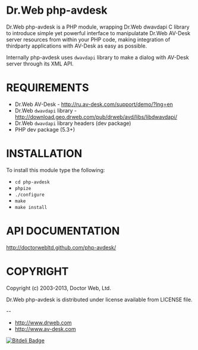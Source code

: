 Dr.Web php-avdesk
=================

Dr.Web php-avdesk is a PHP module, wrapping Dr.Web dwavdapi C library
to introduce simple yet powerful interface to manipulatate Dr.Web AV-Desk server resources
from within your PHP code, making integration of thirdparty applications with AV-Desk
as easy as possible.

Internally php-avdesk uses `dwavdapi` library to make a dialog with AV-Desk server through its XML API.


REQUIREMENTS
============

  * Dr.Web AV-Desk - http://ru.av-desk.com/support/demo/?lng=en
  * Dr.Web `dwavdapi` library - http://download.geo.drweb.com/pub/drweb/avd/libs/libdwavdapi/
  * Dr.Web `dwavdapi` library headers (dev package)
  * PHP dev package (5.3+)


INSTALLATION
============

To install this module type the following:

* `cd php-avdesk`
* `phpize`
* `./configure`
* `make`
* `make install`


API DOCUMENTATION
=================

http://doctorwebltd.github.com/php-avdesk/


COPYRIGHT
=========

Copyright (c) 2003-2013, Doctor Web, Ltd.

Dr.Web php-avdesk is distributed under license available from LICENSE file.


--
* http://www.drweb.com
* http://www.av-desk.com


[![Bitdeli Badge](https://d2weczhvl823v0.cloudfront.net/DoctorWebLtd/php-avdesk/trend.png)](https://bitdeli.com/free "Bitdeli Badge")
